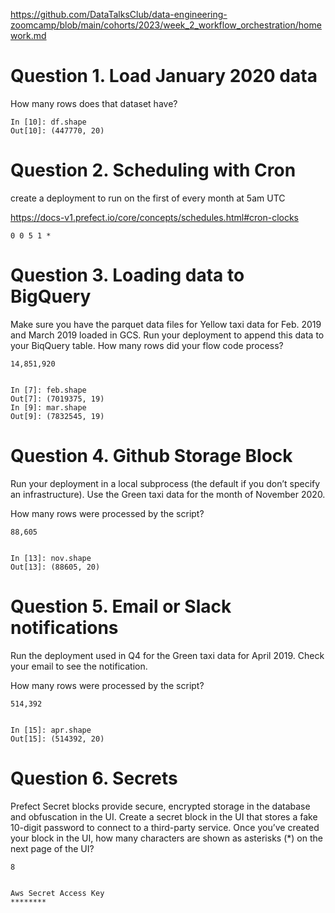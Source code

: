 https://github.com/DataTalksClub/data-engineering-zoomcamp/blob/main/cohorts/2023/week_2_workflow_orchestration/homework.md

# Question 1. Load January 2020 data

How many rows does that dataset have?

	In [10]: df.shape
	Out[10]: (447770, 20)

# Question 2. Scheduling with Cron

create a deployment to run on the first of every month at 5am UTC

https://docs-v1.prefect.io/core/concepts/schedules.html#cron-clocks

	0 0 5 1 *

# Question 3. Loading data to BigQuery

Make sure you have the parquet data files for Yellow taxi data for Feb. 2019 and March 2019 loaded in GCS. Run your deployment to append this data to your BiqQuery table. How many rows did your flow code process?

	14,851,920


	In [7]: feb.shape
	Out[7]: (7019375, 19)
	In [9]: mar.shape
	Out[9]: (7832545, 19)

# Question 4. Github Storage Block

Run your deployment in a local subprocess (the default if you don’t specify an infrastructure). Use the Green taxi data for the month of November 2020.

How many rows were processed by the script?

	88,605


	In [13]: nov.shape
	Out[13]: (88605, 20)

# Question 5. Email or Slack notifications

Run the deployment used in Q4 for the Green taxi data for April 2019. Check your email to see the notification.

How many rows were processed by the script?


	514,392


	In [15]: apr.shape
	Out[15]: (514392, 20)

# Question 6. Secrets

Prefect Secret blocks provide secure, encrypted storage in the database and obfuscation in the UI. Create a secret block in the UI that stores a fake 10-digit password to connect to a third-party service. Once you’ve created your block in the UI, how many characters are shown as asterisks (*) on the next page of the UI?

	8


	Aws Secret Access Key
	********